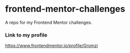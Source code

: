 # frontend-mentor-challenges
A repo for my Frontend Mentor challenges.

### Link to my profile
https://www.frontendmentor.io/profile/Gromzi
